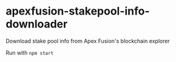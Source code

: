 # apexfusion-stakepool-info-downloader
Download stake pool info from Apex Fusion's blockchain explorer

Run with `npm start`